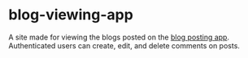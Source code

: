 # blog-viewing-app

A site made for viewing the blogs posted on the [blog posting app](https://github.com/michaelrgarcia/blog-posting-app). Authenticated users can create, edit, and delete comments on posts.
